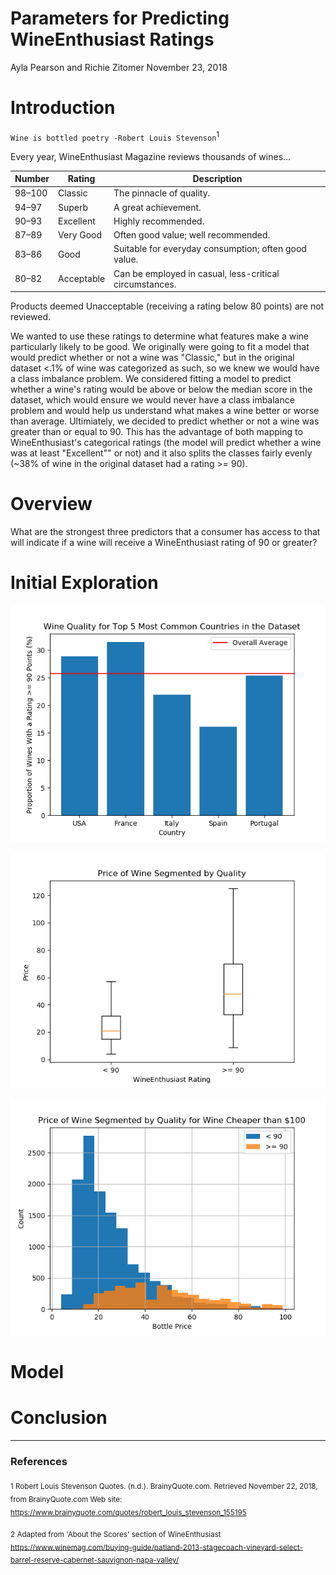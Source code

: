 Parameters for Predicting WineEnthusiast Ratings
================
Ayla Pearson and Richie Zitomer
November 23, 2018

Introduction
============

`Wine is bottled poetry -Robert Louis Stevenson`<sup>1</sup>

Every year, WineEnthusiast Magazine reviews thousands of wines...

| Number | Rating     | Description                                             |
|--------|------------|---------------------------------------------------------|
| 98–100 | Classic    | The pinnacle of quality.                                |
| 94–97  | Superb     | A great achievement.                                    |
| 90–93  | Excellent  | Highly recommended.                                     |
| 87–89  | Very Good  | Often good value; well recommended.                     |
| 83–86  | Good       | Suitable for everyday consumption; often good value.    |
| 80–82  | Acceptable | Can be employed in casual, less-critical circumstances. |

Products deemed Unacceptable (receiving a rating below 80 points) are not reviewed.

We wanted to use these ratings to determine what features make a wine particularly likely to be good. We originally were going to fit a model that would predict whether or not a wine was "Classic," but in the original dataset &lt;.1% of wine was categorized as such, so we knew we would have a class imbalance problem. We considered fitting a model to predict whether a wine's rating would be above or below the median score in the dataset, which would ensure we would never have a class imbalance problem and would help us understand what makes a wine better or worse than average. Ultimiately, we decided to predict whether or not a wine was greater than or equal to 90. This has the advantage of both mapping to WineEnthusiast's categorical ratings (the model will predict whether a wine was at least "Excellent"" or not) and it also splits the classes fairly evenly (~38% of wine in the original dataset had a rating &gt;= 90).

Overview
========

What are the strongest three predictors that a consumer has access to that will indicate if a wine will receive a WineEnthusiast rating of 90 or greater?

Initial Exploration
===================

![](viz_countries.png)

![](viz_price_boxplot.png)

![](viz_price_less_than_100_hist.png)

Model
=====

Conclusion
==========

------------------------------------------------------------------------

### References

<sub>1 Robert Louis Stevenson Quotes. (n.d.). BrainyQuote.com. Retrieved November 22, 2018, from BrainyQuote.com Web site: <https://www.brainyquote.com/quotes/robert_louis_stevenson_155195></sub>

<sub>2 Adapted from 'About the Scores' section of WineEnthusiast <https://www.winemag.com/buying-guide/patland-2013-stagecoach-vineyard-select-barrel-reserve-cabernet-sauvignon-napa-valley/> </sub>
